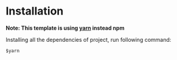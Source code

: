 # Installation

**Note: This template is using [yarn](https://yarnpkg.com/en/docs/install) instead npm**

Installing all the dependencies of project, run following command:

``` $yarn ```